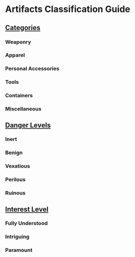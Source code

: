 # Artifacts Classification Guide

## <u>Categories</u>
### Weaponry
### Apparel
### Personal Accessories
### Tools
### Containers
### Miscellaneous

## <u>Danger Levels</u>
###  Inert
### Benign
### Vexatious
### Perilous
### Ruinous

## <u>Interest Level</u>
### Fully Understood
### Intriguing
### Paramount

